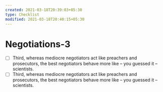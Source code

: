 ```yaml
---
created: 2021-03-18T20:39:03+05:30
type: Checklist
modified: 2021-03-18T20:40:15+05:30
---
```


# Negotiations-3

- [ ] Third, whereas mediocre negotiators act like preachers and prosecutors, the best negotiators behave more like – you guessed it – scientists.
- [ ] Third, whereas mediocre negotiators act like preachers and prosecutors, the best negotiators behave more like – you guessed it – scientists.